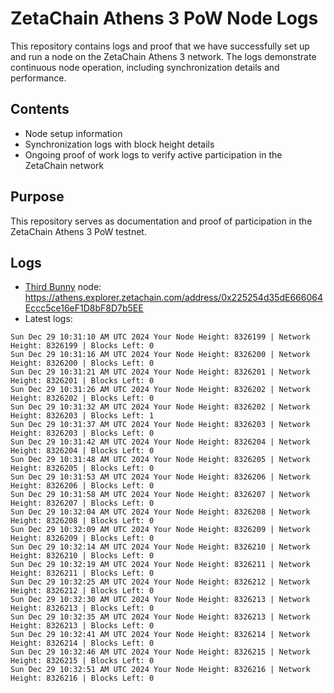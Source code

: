 # ZetaChain Athens 3 PoW Node Logs
This repository contains logs and proof that we have successfully set up and run a node on the ZetaChain Athens 3 network. The logs demonstrate continuous node operation, including synchronization details and performance.

## Contents
- Node setup information
- Synchronization logs with block height details
- Ongoing proof of work logs to verify active participation in the ZetaChain network

## Purpose
This repository serves as documentation and proof of participation in the ZetaChain Athens 3 PoW testnet.

## Logs

- [Third Bunny](https://thirdbunny.xyz/) node: https://athens.explorer.zetachain.com/address/0x225254d35dE666064Eccc5ce16eF1D8bF8D7b5EE
- Latest logs:
```
Sun Dec 29 10:31:10 AM UTC 2024 Your Node Height: 8326199 | Network Height: 8326199 | Blocks Left: 0
Sun Dec 29 10:31:16 AM UTC 2024 Your Node Height: 8326200 | Network Height: 8326200 | Blocks Left: 0
Sun Dec 29 10:31:21 AM UTC 2024 Your Node Height: 8326201 | Network Height: 8326201 | Blocks Left: 0
Sun Dec 29 10:31:26 AM UTC 2024 Your Node Height: 8326202 | Network Height: 8326202 | Blocks Left: 0
Sun Dec 29 10:31:32 AM UTC 2024 Your Node Height: 8326202 | Network Height: 8326203 | Blocks Left: 1
Sun Dec 29 10:31:37 AM UTC 2024 Your Node Height: 8326203 | Network Height: 8326203 | Blocks Left: 0
Sun Dec 29 10:31:42 AM UTC 2024 Your Node Height: 8326204 | Network Height: 8326204 | Blocks Left: 0
Sun Dec 29 10:31:48 AM UTC 2024 Your Node Height: 8326205 | Network Height: 8326205 | Blocks Left: 0
Sun Dec 29 10:31:53 AM UTC 2024 Your Node Height: 8326206 | Network Height: 8326206 | Blocks Left: 0
Sun Dec 29 10:31:58 AM UTC 2024 Your Node Height: 8326207 | Network Height: 8326207 | Blocks Left: 0
Sun Dec 29 10:32:04 AM UTC 2024 Your Node Height: 8326208 | Network Height: 8326208 | Blocks Left: 0
Sun Dec 29 10:32:09 AM UTC 2024 Your Node Height: 8326209 | Network Height: 8326209 | Blocks Left: 0
Sun Dec 29 10:32:14 AM UTC 2024 Your Node Height: 8326210 | Network Height: 8326210 | Blocks Left: 0
Sun Dec 29 10:32:19 AM UTC 2024 Your Node Height: 8326211 | Network Height: 8326211 | Blocks Left: 0
Sun Dec 29 10:32:25 AM UTC 2024 Your Node Height: 8326212 | Network Height: 8326212 | Blocks Left: 0
Sun Dec 29 10:32:30 AM UTC 2024 Your Node Height: 8326213 | Network Height: 8326213 | Blocks Left: 0
Sun Dec 29 10:32:35 AM UTC 2024 Your Node Height: 8326213 | Network Height: 8326213 | Blocks Left: 0
Sun Dec 29 10:32:41 AM UTC 2024 Your Node Height: 8326214 | Network Height: 8326214 | Blocks Left: 0
Sun Dec 29 10:32:46 AM UTC 2024 Your Node Height: 8326215 | Network Height: 8326215 | Blocks Left: 0
Sun Dec 29 10:32:51 AM UTC 2024 Your Node Height: 8326216 | Network Height: 8326216 | Blocks Left: 0
```
